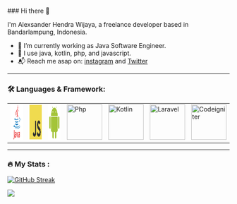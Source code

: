 <div id="badges" align="right">
     <img src="https://komarev.com/ghpvc/?username=alexistdev&style=flat-square&color=blue" alt=""/>
    </a>
  </div>
### Hi there 👋 

I'm Alexsander Hendra Wijaya, a freelance developer based in Bandarlampung, Indonesia.

- 🔭 I’m currently working as Java Software Engineer.
- 🌱 I use java, kotlin, php, and javascript.
- 📬 Reach me asap on: <a href="https://www.instagram.com/alexistdev.18/">instagram</a> and <a href="https://twitter.com/alexistdev">Twitter</a>

---
### :hammer_and_wrench: Languages & Framework:
<table>
    <tbody>
        <tr>
            <td><img src="https://github.com/devicons/devicon/blob/master/icons/java/java-original-wordmark.svg" title="Java" alt="Java" width="80" height="80"/></td>
          <td>  <img src="https://github.com/devicons/devicon/blob/master/icons/javascript/javascript-original.svg" title="JavaScript" alt="JavaScript" width="80" height="80"/> </td>
          <td><img src="https://github.com/devicons/devicon/blob/master/icons/android/android-original.svg" title="android" **alt="Android" width="80" height="80"/></td>
            <td>
            <img src="https://cdn.jsdelivr.net/gh/devicons/devicon/icons/php/php-original.svg" title="Php" **alt="Php" width="80" height="80" />
          </td>
            <td>
            <img src="https://cdn.jsdelivr.net/gh/devicons/devicon/icons/kotlin/kotlin-original.svg" title="Kotlin" **alt="Kotlin" width="80" height="80" />
            </td>
            <td>
            <img src="https://cdn.jsdelivr.net/gh/devicons/devicon/icons/laravel/laravel-plain-wordmark.svg" title="Laravel" **alt="laravel" width="80" height="80"/>
          </td>
            <td>
            <img src="https://cdn.jsdelivr.net/gh/devicons/devicon/icons/codeigniter/codeigniter-plain-wordmark.svg" title="Codeigniter" **alt="codeigniter" width="80" height="80"/>
            </td>
        </tr>
    </tbody>
</table>


---
### :fire: My Stats :

[![GitHub Streak](https://streak-stats.demolab.com/?user=alexistdev&theme=dark)](https://git.io/streak-stats)

<img src="https://github-readme-stats.vercel.app/api?username=alexistdev&&show_icons=true&title_color=ffffff&icon_color=bb2acf&text_color=daf7dc&bg_color=151515">
<!-- 
![Anurag's GitHub stats](https://github-readme-stats.vercel.app/api?username=alexistdev&show_icons=true&theme=dark)

[![Top Langs](https://github-readme-stats.vercel.app/api/top-langs/?username=alexistdev&theme=dark)](https://github.com/anuraghazra/github-readme-stats) -->








